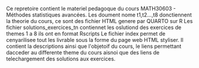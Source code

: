 Ce repretoire contient le materiel pedagoque du cours MATH30603 - Méthodes statistiques avancées. 
Les doument nome t1,t2...,t8 donctiennent la theorie du cours, ce sont des fichier HTML genere par QUARTO sur R
Les fichier solutions_exercices_tn contiennet les oslutiond des exercices de themes 1 a 8 ils ont en format Rscripts
Le fichier index permet de cenyarilisee tout les livrable sous la forme du page web HTML styliser. Il contient la descriptions ainsi que l'objetoif du cours, le liens permettant dacceder au differente theme du cours aisnoi que des liens de telechargement des solutions aux exercices.

